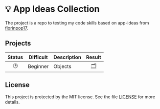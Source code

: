 # 💡 App Ideas Collection

The project is a repo to testing my code skills based on app-ideas from [florinpop17](https://github.com/florinpop17/app-ideas).

## Projects

<div style="width: 100%">

|  Status  | Difficult | Description |             Result              |
| :------: | :-------: | :---------- | :-----------------------------: |
| :clock3: | Beginner  | Objects     | [:card_index_dividers:](src/xx) |

</div>

<!-- :clock3: -->
<!-- :white_check_mark: -->

## License

This project is protected by the MIT license. See the file [LICENSE](/LICENSE) for more details.
